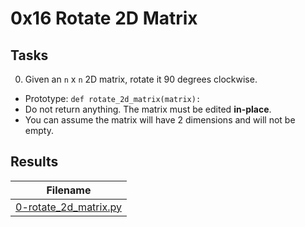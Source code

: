 # 0x16 Rotate 2D Matrix

## Tasks

0. Given an `n` x `n` 2D matrix, rotate it 90 degrees clockwise.

* Prototype: `def rotate_2d_matrix(matrix):`
* Do not return anything. The matrix must be edited **in-place**.
* You can assume the matrix will have 2 dimensions and will not be empty.

## Results

| Filename |
| ------ |
| [0-rotate_2d_matrix.py](https://github.com/jhonaRiver/holbertonschool-interview/blob/master/0x16-rotate_2d_matrix/0-rotate_2d_matrix.py)|
